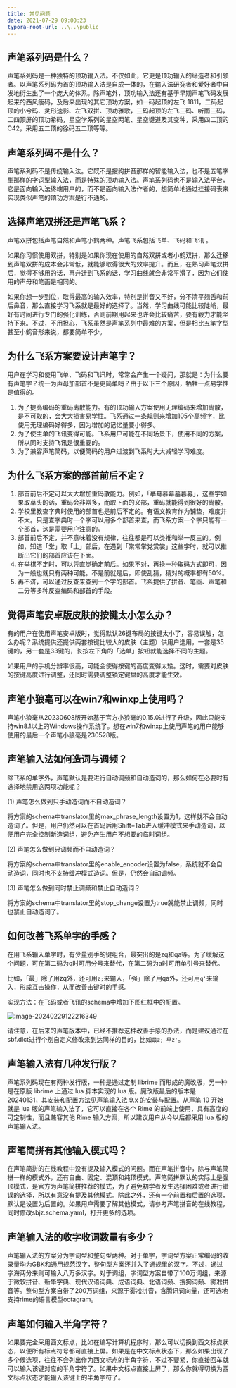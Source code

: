```yaml
---
title: 常见问题
date: 2021-07-29 09:00:23
typora-root-url: ..\..\public
---
```


## 声笔系列码是什么？

声笔系列码是一种独特的顶功输入法。不仅如此，它更是顶功输入的缔造者和引领者。以声笔系列码为首的顶功输入法是自成一体的，在输入法研究者和爱好者中自发地衍生出了一个庞大的体系。除声笔外，顶功输入法还有基于早期声笔飞码发展起来的西风瘦码，及后来出现的其它顶功方案，如一码起顶的左飞 1811，二码起顶的小兮码、灵形速影、左飞双拼、顶功雅歌，三码起顶的左飞三码、听雨三码，二四顶屏的顶功希码，星空学系列的星空两笔、星空键道及其变种，采用四二顶的 C42，采用五二顶的徐码五二顶等等。

## 声笔系列码不是什么？

声笔系列码不是传统输入法。它既不是搜狗拼音那样的智能输入法，也不是五笔字型那样的字词型输入法，而是特殊的顶功输入法。声笔系列码也不是输入法平台，它是面向输入法终端用户的，而不是面向输入法作者的，想简单地通过挂接码表来实现类似声笔的顶功方案是行不通的。

## 选择声笔双拼还是声笔飞系？

声笔双拼包括声笔自然和声笔小鹤两种。声笔飞系包括飞单、飞码和飞讯 。

如果你习惯使用双拼，特别是如果你现在使用的自然双拼或者小鹤双拼，那么迁移到声笔双拼的成本会非常低，就能够取得很大的效率提升。而且，在熟习声笔双拼后，觉得不够用的话，再升迁到飞系的话，学习曲线就会非常平滑了，因为它们使用的声母和笔画是相同的。

如果你想一步到位，取得最高的输入效率，特别是拼音又不好，分不清平翘舌和前后鼻音，那么直接学习飞系就是最好的选择了。当然，学习曲线可能比较陡峭，最好有时间进行专门的强化训练，否则前期用起来也许会比较痛苦，要有毅力才能坚持下来。不过，不用担心，飞系虽然是声笔系列中最难的方案，但是相比五笔字型甚至小鹤音形来说，都要简单不少。

## 为什么飞系方案要设计声笔字？

用户在学习和使用飞单、飞码和飞讯时，常常会产生一个疑问，那就是：为什么要有声笔字？统一为声母加部首不是更简单吗？由于以下三个原因，牺牲一点易学性是值得的。

1. 为了提高编码的重码离散能力。有的顶功输入方案使用无理编码来增加离散，是不可取的，会大大损害易学性。飞系通过一条规则来增加105个高频字，比使用无理编码好得多，因为增加的记忆量要小得多。
2. 为了使主单的飞讯变得可能。飞系用户可能在不同场景下，使用不同的方案，所以同时支持飞讯是很重要的。
3. 为了兼容声笔简码，以便简码的用户过渡到飞系时大大减轻学习难度。

## 为什么飞系方案的部首前后不定？

1. 部首前后不定可以大大增加重码散能力。例如，「摹蓦慕幕墓暮募」，这些字如果取草头的话，重码会非常多，而取下面的义部，重码就能得到很好的离散。
2. 学校里教查字典时使用的部首也是前后不定的。有语文教育作为铺垫，难度并不大。只是查字典时一个字可以用多个部首来查，而飞系方案一个字只能有一个部首，这是需要用户注意的。
3. 部首前后不定，并不意味着没有规律，往往都是可以类推和举一反三的。例如，知道「堂」取「土」部后，在遇到「棠常掌党赏裳」这些字时，就可以推断出它们的部首应该在下面。
4. 在举棋不定时，可以凭直觉确定前后。如果不对，再换一种取码方式即可，因为一般也就只有两种可能。不是前就是后，即使乱猜，猜对的概率都有50%。
5. 再不济，可以通过反查来查到一个字的部首。飞系提供了拼音、笔画、声笔和二分等多种反查编码和部首的手段。

## 觉得声笔安卓版皮肤的按键太小怎么办？

有的用户在使用声笔安卓版时，觉得默认26键布局的按键太小了，容易误触，怎么办呢？系统提供还提供两套按键比较大的皮肤（主题）供用户选用，一套是35键的，另一套是33键的，长按左下角的「选单」按钮就能选择不同的主题。

如果用户的手机分辨率很高，可能会使得按键的高度变得太矮。这时，需要对皮肤的按键高度进行调整，还同时需要调整锁定键盘的高度才能生效。

## 声笔小狼毫可以在win7和winxp上使用吗？

声笔小狼毫从20230608版开始基于官方小狼毫的0.15.0进行了升级，因此只能支持win8.1以上的Windows操作系统了。想在win7和winxp上使用声笔的用户能够使用的最后一个声笔小狼毫是230528版。

## 声笔输入法如何造词与调频？

除飞系的单字外，声笔默认是要进行自动调频和自动造词的，那么如何在必要时有选择地禁用这两项功能呢？

(1) 声笔怎么做到只手动造词而不自动造词？

将方案的schema中translator里的max_phrase_length设置为1，这样就不会自动造词了。但是，用户仍然可以在首码后用Shift+Tab进入缓冲模式来手动造词，以便用户完全控制新造词组，避免产生用户不想要的临时词组。

(2) 声笔怎么做到只调频而不自动造词？

将方案的schema中translator里的enable_encoder设置为false，系统就不会自动造词，同时也不支持缓冲模式造词。但是，仍然会自动调频。

(3) 声笔怎么做到同时禁止调频和禁止自动造词？

将方案的schema中translator里的stop_change设置为true就能禁止调频，同时也禁止自动造词了。

## 如何改善飞系单字的手感？

在用飞系输入单字时，有少量别手的键组合，最突出的是zq和qa等。为了缓解这个问题，可在第二码为q时可用分号来替代，在第二码为a时可用单引号来替代。

比如，「最」除了用zq外，还可用`z;`来输入，「强」除了用qa外，还可用`q'`来输入，形成互击操作，从而改善击键时的手感。

实现方法：在飞码或者飞讯的schema中增加下图红框中的配置。

![image-20240229122216349](/images/image-20240229122216349.png)

请注意，在后来的声笔版本中，已经不推荐这种改善手感的办法，而是建议通过在sbf.dict进行个别自定义修改来到达同样的目的，比如`最z; 早z'`。

## 声笔输入法有几种发行版？

声笔系列码现在有两种发行版，一种是通过定制 librime 而形成的魔改版，另一种是在原版 librime 上通过 lua 脚本实现的 lua 版。魔改版最后的版本是 20240131，其安装和配置方法见[声笔输入法 9.x 的安装与配置](../posts/声笔输入法9x的安装与配置.html)。从声笔 10 开始就是 lua 版的声笔输入法了，它可以直接在各个 Rime 的前端上使用，具有高度的可定制性，而且兼容其他 Rime 输入方案，所以建议用户从今以后都采用 lua 版的声笔输入法。

## 声笔简拼有其他输入模式吗？

在声笔简拼的在线教程中没有提及输入模式的问题。而在声笔拼音中，除与声笔简拼一样的模式外，还有自由、固定、混顶和纯顶模式。声笔简拼默认的实际上是强顶模式，是官方为声笔简拼推荐的模式，为了避免初学者发生选择困难或者进行错误的选择，所以有意没有提及其他模式。除此之外，还有一个前置和后置的选项，默认是设置为后置的。如果用户需要了解其他模式，请参考声笔拼音的在线教程，同时修改sbjz.schema.yaml，打开更多的选项。

## 声笔输入法的收字收词数量有多少？

声笔输入法的方案分为字词型和整句型两种。对于单字，字词型方案正常编码的收录量均为GBK和通用规范汉字，整句型方案还并入了通规里的汉字。不过，通过字海两分来则可输入八万多汉字。对于词组，字词型方案自带了100万词组，来源于微软拼音、新华字典、现代汉语词典、成语词典、北语词频、搜狗词频、雾凇拼音等。整句型方案自带了200万词组，来源于雾凇拼音，含腾讯词向量，还可选地支持rime的语言模型octagram。

## 声笔如何输入半角字符？

如果要完全采用西文标点，比如在编写计算机程序时，那么可以切换到西文标点状态，以便所有标点符号都可直接上屏。如果是在中文标点状态下，那么如果出现了多个候选项，往往不会列出作为西文标点的半角字符，不过不要紧，你直接回车就可以输入该键对应的半角字符了。如果中文标点直接上屏了，那么你就得切换为西文标点状态才能输入该键上的半角字符了。